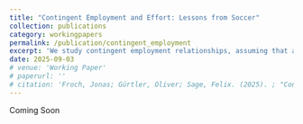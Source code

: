 ```yaml
---
title: "Contingent Employment and Effort: Lessons from Soccer"
collection: publications
category: workingpapers
permalink: /publication/contingent_employment
excerpt: 'We study contingent employment relationships, assuming that agents understand it as a chance to show their capabilities to the labor market. We introduce contingent employment into a multitask career-concerns model and show that the contingency of employment incentivizes agents to focus their efforts on highly visible tasks. Using loan transfers in professional soccer as a proxy, we test this effort-visibility hypothesis via an entropy balancing approach. We find support for our hypothesis in that loan players increase their effort in conspicuous actions, such as shots on target and duels, while reducing effort in more subtle actions, such as passes.'
date: 2025-09-03
# venue: 'Working Paper'
# paperurl: ''
# citation: 'Froch, Jonas; Gürtler, Oliver; Sage, Felix. (2025). ; "Contingent Employment and Effort: Lessons from Soccer"; Working Paper'
---
```


Coming Soon

